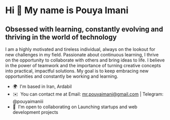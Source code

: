 Hi 👋 My name is Pouya Imani
============================

Obsessed with learning, constantly evolving and thriving in the world of technology
-----------------------------------------------------------------------------------

I am a highly motivated and tireless individual, always on the lookout for new challenges in my field. Passionate about continuous learning, I thrive on the opportunity to collaborate with others and bring ideas to life. I believe in the power of teamwork and the importance of turning creative concepts into practical, impactful solutions. My goal is to keep embracing new opportunities and constantly be working and learning.

* 🌍  I'm based in Iran, Ardabil
* ✉️  You can contact me at Email: mr.pouyaimani@gmail.com | Telegram: @pouyaimaniii
* 🤝  I'm open to collaborating on Launching startups and web development projects
